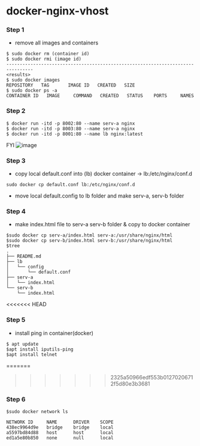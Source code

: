 # docker-nginx-vhost

### Step 1
- remove all images and containers
```
$ sudo docker rm (container id)
$ sudo docker rmi (image id)
--------------------------------------------------------------------------------
<results>
$ sudo docker images
REPOSITORY   TAG       IMAGE ID   CREATED   SIZE
$ sudo docker ps -a
CONTAINER ID   IMAGE     COMMAND   CREATED   STATUS    PORTS     NAMES
```
### Step 2
```
$ docker run -itd -p 8002:80 --name serv-a nginx
$ docker run -itd -p 8003:80 --name serv-a nginx
$ docker run -itd -p 8001:80 --name lb nginx:latest
```
FYI
![image](https://github.com/parc02/docker-nginx-vhost/assets/148880521/7e817524-654c-4ead-aa3f-a4534d7bdc47)

### Step 3
- copy local default.conf into (lb) docker container -> lb:/etc/nginx/conf.d
```
sudo docker cp default.conf lb:/etc/nginx/conf.d
```
- move local default.config to lb folder and make serv-a, serv-b folder

### Step 4
- make index.html file to serv-a serv-b folder & copy to docker container
```
$sudo docker cp serv-a/index.html serv-a:/usr/share/nginx/html
$sudo docker cp serv-b/index.html serv-b:/usr/share/nginx/html
$tree
.
├── README.md
├── lb
│   └── config
│       └── default.conf
├── serv-a
│   └── index.html
└── serv-b
    └── index.html
```

<<<<<<< HEAD
### Step 5
- install ping in container(docker)
```
$ apt update
$apt install iputils-ping
$apt install telnet
```
=======

>>>>>>> 2325a50966edf553b01270206712f5d80e3b3681

### Step 6
```
$sudo docker network ls

NETWORK ID     NAME      DRIVER    SCOPE
438ec9964d9e   bridge    bridge    local
a5597bd84d88   host      host      local
ed1a5e80b850   none      null      local
```